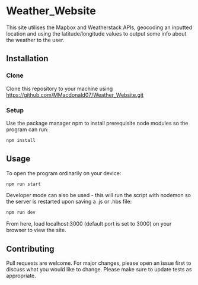 # Weather_Website
This site utilises the Mapbox and Weatherstack APIs, geocoding an inputted location and using the latitude/longitude values to output some info about the weather to the user.

## Installation

### Clone
Clone this repository to your machine using https://github.com/MMacdonald07/Weather_Website.git

### Setup
Use the package manager npm to install prerequisite node modules so the program can run:

```bash
npm install
```

## Usage
To open the program ordinarily on your device:

```bash
npm run start
```

Developer mode can also be used - this will run the script with nodemon so the server is restarted upon saving a .js or .hbs file:

```bash
npm run dev
```

From here, load localhost:3000 \(default port is set to 3000\) on your browser to view the site.

## Contributing
Pull requests are welcome. For major changes, please open an issue first to discuss what you would like to change.
Please make sure to update tests as appropriate.
